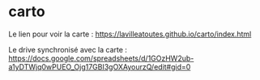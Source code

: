 # carto


Le lien pour voir la carte :
https://lavilleatoutes.github.io/carto/index.html

Le drive synchronisé avec la carte : 
https://docs.google.com/spreadsheets/d/1GOzHW2ub-a1yDTWjq0wPUEO_Ojg17GBI3gOXAyourzQ/edit#gid=0

